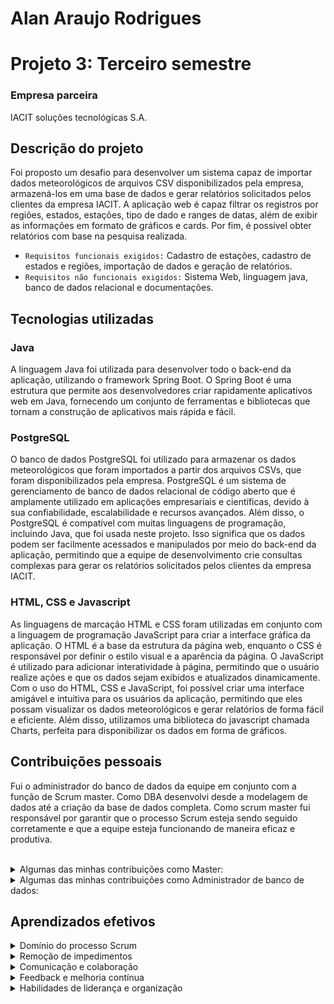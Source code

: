 # Alan Araujo Rodrigues

# Projeto 3: Terceiro semestre

### Empresa parceira  

IACIT soluções tecnológicas S.A.

## Descrição do projeto

Foi proposto um desafio para desenvolver um sistema capaz de importar dados meteorológicos de arquivos CSV disponibilizados pela empresa, armazená-los em uma base de dados e gerar relatórios solicitados pelos clientes da empresa IACIT. A aplicação web é capaz filtrar os registros por regiões, estados, estações, tipo de dado e ranges de datas, além de exibir as informações em formato de gráficos e cards. Por fim, é possível obter relatórios com base na pesquisa realizada.

 - `Requisitos funcionais exigidos:` Cadastro de estações, cadastro de estados e regiões, importação de dados e geração de relatórios.
 - `Requisitos não funcionais exigidos:` Sistema Web, linguagem java, banco de dados relacional e documentações.
 
 ## Tecnologias utilizadas
 
### Java
 
A linguagem Java foi utilizada para desenvolver todo o back-end da aplicação, utilizando o framework Spring Boot. O Spring Boot é uma estrutura que permite aos desenvolvedores criar rapidamente aplicativos web em Java, fornecendo um conjunto de ferramentas e bibliotecas que tornam a construção de aplicativos mais rápida e fácil.

### PostgreSQL

O banco de dados PostgreSQL foi utilizado para armazenar os dados meteorológicos que foram importados a partir dos arquivos CSVs, que foram disponibilizados pela empresa. PostgreSQL é um sistema de gerenciamento de banco de dados relacional de código aberto que é amplamente utilizado em aplicações empresariais e científicas, devido à sua confiabilidade, escalabilidade e recursos avançados. Além disso, o PostgreSQL é compatível com muitas linguagens de programação, incluindo Java, que foi usada neste projeto. Isso significa que os dados podem ser facilmente acessados e manipulados por meio do back-end da aplicação, permitindo que a equipe de desenvolvimento crie consultas complexas para gerar os relatórios solicitados pelos clientes da empresa IACIT.


### HTML, CSS e Javascript

As linguagens de marcação HTML e CSS foram utilizadas em conjunto com a linguagem de programação JavaScript para criar a interface gráfica da aplicação. O HTML é a base da estrutura da página web, enquanto o CSS é responsável por definir o estilo visual e a aparência da página. O JavaScript é utilizado para adicionar interatividade à página, permitindo que o usuário realize ações e que os dados sejam exibidos e atualizados dinamicamente.
Com o uso do HTML, CSS e JavaScript, foi possível criar uma interface amigável e intuitiva para os usuários da aplicação, permitindo que eles possam visualizar os dados meteorológicos e gerar relatórios de forma fácil e eficiente. Além disso, utilizamos uma biblioteca do javascript chamada Charts, perfeita para disponibilizar os dados em forma de gráficos.

## Contribuições pessoais

Fui o administrador do banco de dados da equipe em conjunto com a função de Scrum master. Como DBA desenvolvi desde a modelagem de dados até a criação da base de dados completa. Como scrum master fui responsável por garantir que o processo Scrum esteja sendo seguido corretamente e que a equipe esteja funcionando de maneira eficaz e produtiva.

<br>

<details>
  <summary>Algumas das minhas contribuições como Master:</summary>
 <br>
 <ul>
    <li>Garantir que a equipe esteja seguindo os princípios do Scrum e entendendo seus papéis e responsabilidades.</li>
    <li>Organizar e facilitar as reuniões do Scrum, incluindo o Sprint Planning, a Daily Scrum, o Sprint Review e o Sprint Retrospective.</li>
    <li>Ajudar a equipe a criar e manter o Backlog do Produto, garantindo que esteja atualizado e priorizado corretamente.</li>
    <li>Remover impedimentos que possam impedir a equipe de concluir as tarefas necessárias para atingir os objetivos do Sprint.</li>
    <li>Monitorar o progresso da equipe e garantir que ela esteja cumprindo os prazos e entregando os itens do Backlog do Produto dentro do prazo.</li>
    <li>Fornecer feedback regular aos membros da equipe e ajudá-los a melhorar continuamente o seu processo de trabalho.</li>
    <li>Garantir uma comunicação eficaz entre todos os membros da equipe, incluindo o Product Owner, os desenvolvedores e outras partes interessadas.</li>
    <li>Promover um ambiente de trabalho positivo e colaborativo para a equipe.</li>
  </ul>
</details>

<details>
  <summary>Algumas das minhas contribuições como Administrador de banco de dados:</summary>
</details>

## Aprendizados efetivos
<details>
  <summary>Domínio do processo Scrum</summary>
  <ul>
    <li>Compreensão dos princípios e papéis do Scrum.</li>
    <li>Organização e facilitação de reuniões do Scrum.</li>
    <li>Conhecimento sobre:
      <ul>
        <li>Sprint Planning</li>
        <li>Daily Scrum</li>
        <li>Sprint Review</li>
        <li>Sprint Retrospective</li>
      </ul>
    </li>
  </ul>
</details>

<details>
  <summary>Remoção de impedimentos</summary>
  <ul>
    <li>Identificação de obstáculos que afetam a produtividade da equipe.</li>
    <li>Busca de soluções para superar os impedimentos.</li>
    <li>Habilidade em lidar com problemas e obstáculos durante o projeto.</li>
  </ul>
</details>

<details>
  <summary>Comunicação e colaboração</summary>
  <ul>
    <li>Facilitação de uma comunicação eficaz entre os membros da equipe.</li>
    <li>Promoção de um ambiente de trabalho colaborativo.</li>
    <li>Gestão das interações entre:
      <ul>
        <li>Product Owner</li>
        <li>Desenvolvedores</li>
      </ul>
    </li>
  </ul>
</details>

<details>
  <summary>Feedback e melhoria contínua</summary>
  <ul>
    <li>Fornecimento de feedback regular aos membros da equipe.</li>
    <li>Identificação de áreas de melhoria e orientação para o aprimoramento do processo de trabalho.</li>
    <li>Promoção da cultura de melhoria contínua no projeto.</li>
  </ul>
</details>

<details>
  <summary>Habilidades de liderança e organização</summary>
  <ul>
    <li>Liderança da equipe como Scrum Master.</li>
    <li>Motivação da equipe para alcançar os objetivos do projeto.</li>
    <li>Resolução de conflitos e tomada de decisões rápidas e eficazes.</li>
  </ul>
</details>









 
 
 
 
 
 



